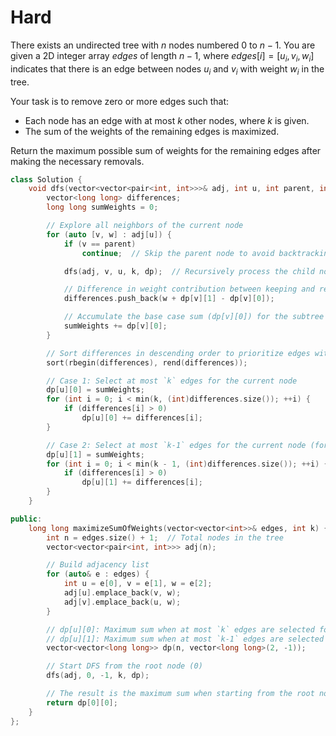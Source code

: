 # Hard

There exists an undirected tree with $n$ nodes numbered $0$ to $n - 1$. You are given a 2D integer array $edges$ of length $n - 1$, where $edges[i] = [u_i, v_i, w_i]$ indicates that there is an edge between nodes $u_i$ and $v_i$ with weight $w_i$ in the tree.

Your task is to remove zero or more edges such that:

- Each node has an edge with at most $k$ other nodes, where $k$ is given.
- The sum of the weights of the remaining edges is maximized.

Return the maximum possible sum of weights for the remaining edges after making the necessary removals.

```cpp
class Solution {
    void dfs(vector<vector<pair<int, int>>>& adj, int u, int parent, int k, vector<vector<long long>>& dp) {
        vector<long long> differences;
        long long sumWeights = 0;

        // Explore all neighbors of the current node
        for (auto [v, w] : adj[u]) {
            if (v == parent) 
                continue;  // Skip the parent node to avoid backtracking

            dfs(adj, v, u, k, dp);  // Recursively process the child node

            // Difference in weight contribution between keeping and removing the edge
            differences.push_back(w + dp[v][1] - dp[v][0]);

            // Accumulate the base case sum (dp[v][0]) for the subtree rooted at v
            sumWeights += dp[v][0];
        }

        // Sort differences in descending order to prioritize edges with higher contributions
        sort(rbegin(differences), rend(differences));

        // Case 1: Select at most `k` edges for the current node
        dp[u][0] = sumWeights;
        for (int i = 0; i < min(k, (int)differences.size()); ++i) {
            if (differences[i] > 0) 
                dp[u][0] += differences[i];
        }

        // Case 2: Select at most `k-1` edges for the current node (for parent inclusion)
        dp[u][1] = sumWeights;
        for (int i = 0; i < min(k - 1, (int)differences.size()); ++i) {
            if (differences[i] > 0) 
                dp[u][1] += differences[i];
        }
    }

public:
    long long maximizeSumOfWeights(vector<vector<int>>& edges, int k) {
        int n = edges.size() + 1;  // Total nodes in the tree
        vector<vector<pair<int, int>>> adj(n);

        // Build adjacency list
        for (auto& e : edges) {
            int u = e[0], v = e[1], w = e[2];
            adj[u].emplace_back(v, w);
            adj[v].emplace_back(u, w);
        }

        // dp[u][0]: Maximum sum when at most `k` edges are selected for node `u`
        // dp[u][1]: Maximum sum when at most `k-1` edges are selected for node `u` (to consider parent inclusion)
        vector<vector<long long>> dp(n, vector<long long>(2, -1));

        // Start DFS from the root node (0)
        dfs(adj, 0, -1, k, dp);

        // The result is the maximum sum when starting from the root node with at most `k` edges
        return dp[0][0];
    }
};

```
